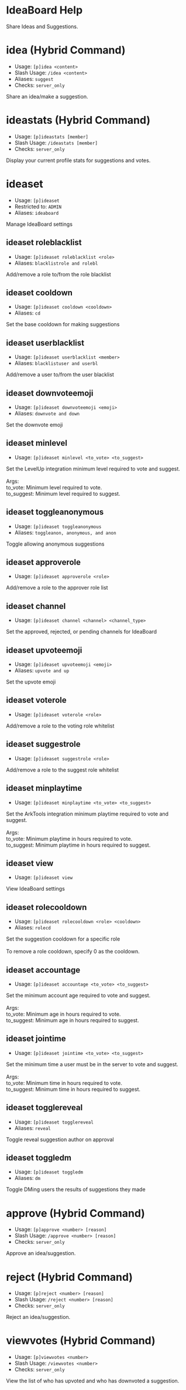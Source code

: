 # IdeaBoard Help

Share Ideas and Suggestions.

# idea (Hybrid Command)
 - Usage: `[p]idea <content>`
 - Slash Usage: `/idea <content>`
 - Aliases: `suggest`
 - Checks: `server_only`

Share an idea/make a suggestion.

# ideastats (Hybrid Command)
 - Usage: `[p]ideastats [member]`
 - Slash Usage: `/ideastats [member]`
 - Checks: `server_only`

Display your current profile stats for suggestions and votes.

# ideaset
 - Usage: `[p]ideaset`
 - Restricted to: `ADMIN`
 - Aliases: `ideaboard`

Manage IdeaBoard settings

## ideaset roleblacklist
 - Usage: `[p]ideaset roleblacklist <role>`
 - Aliases: `blacklistrole and rolebl`

Add/remove a role to/from the role blacklist

## ideaset cooldown
 - Usage: `[p]ideaset cooldown <cooldown>`
 - Aliases: `cd`

Set the base cooldown for making suggestions

## ideaset userblacklist
 - Usage: `[p]ideaset userblacklist <member>`
 - Aliases: `blacklistuser and userbl`

Add/remove a user to/from the user blacklist

## ideaset downvoteemoji
 - Usage: `[p]ideaset downvoteemoji <emoji>`
 - Aliases: `downvote and down`

Set the downvote emoji

## ideaset minlevel
 - Usage: `[p]ideaset minlevel <to_vote> <to_suggest>`

Set the LevelUp integration minimum level required to vote and suggest.<br/><br/>Args:<br/>    to_vote: Minimum level required to vote.<br/>    to_suggest: Minimum level required to suggest.

## ideaset toggleanonymous
 - Usage: `[p]ideaset toggleanonymous`
 - Aliases: `toggleanon, anonymous, and anon`

Toggle allowing anonymous suggestions

## ideaset approverole
 - Usage: `[p]ideaset approverole <role>`

Add/remove a role to the approver role list

## ideaset channel
 - Usage: `[p]ideaset channel <channel> <channel_type>`

Set the approved, rejected, or pending channels for IdeaBoard

## ideaset upvoteemoji
 - Usage: `[p]ideaset upvoteemoji <emoji>`
 - Aliases: `upvote and up`

Set the upvote emoji

## ideaset voterole
 - Usage: `[p]ideaset voterole <role>`

Add/remove a role to the voting role whitelist

## ideaset suggestrole
 - Usage: `[p]ideaset suggestrole <role>`

Add/remove a role to the suggest role whitelist

## ideaset minplaytime
 - Usage: `[p]ideaset minplaytime <to_vote> <to_suggest>`

Set the ArkTools integration minimum playtime required to vote and suggest.<br/><br/>Args:<br/>    to_vote: Minimum playtime in hours required to vote.<br/>    to_suggest: Minimum playtime in hours required to suggest.

## ideaset view
 - Usage: `[p]ideaset view`

View IdeaBoard settings

## ideaset rolecooldown
 - Usage: `[p]ideaset rolecooldown <role> <cooldown>`
 - Aliases: `rolecd`

Set the suggestion cooldown for a specific role<br/><br/>To remove a role cooldown, specify 0 as the cooldown.

## ideaset accountage
 - Usage: `[p]ideaset accountage <to_vote> <to_suggest>`

Set the minimum account age required to vote and suggest.<br/><br/>Args:<br/>    to_vote: Minimum age in hours required to vote.<br/>    to_suggest: Minimum age in hours required to suggest.

## ideaset jointime
 - Usage: `[p]ideaset jointime <to_vote> <to_suggest>`

Set the minimum time a user must be in the server to vote and suggest.<br/><br/>Args:<br/>    to_vote: Minimum time in hours required to vote.<br/>    to_suggest: Minimum time in hours required to suggest.

## ideaset togglereveal
 - Usage: `[p]ideaset togglereveal`
 - Aliases: `reveal`

Toggle reveal suggestion author on approval

## ideaset toggledm
 - Usage: `[p]ideaset toggledm`
 - Aliases: `dm`

Toggle DMing users the results of suggestions they made

# approve (Hybrid Command)
 - Usage: `[p]approve <number> [reason]`
 - Slash Usage: `/approve <number> [reason]`
 - Checks: `server_only`

Approve an idea/suggestion.

# reject (Hybrid Command)
 - Usage: `[p]reject <number> [reason]`
 - Slash Usage: `/reject <number> [reason]`
 - Checks: `server_only`

Reject an idea/suggestion.

# viewvotes (Hybrid Command)
 - Usage: `[p]viewvotes <number>`
 - Slash Usage: `/viewvotes <number>`
 - Checks: `server_only`

View the list of who has upvoted and who has downvoted a suggestion.

